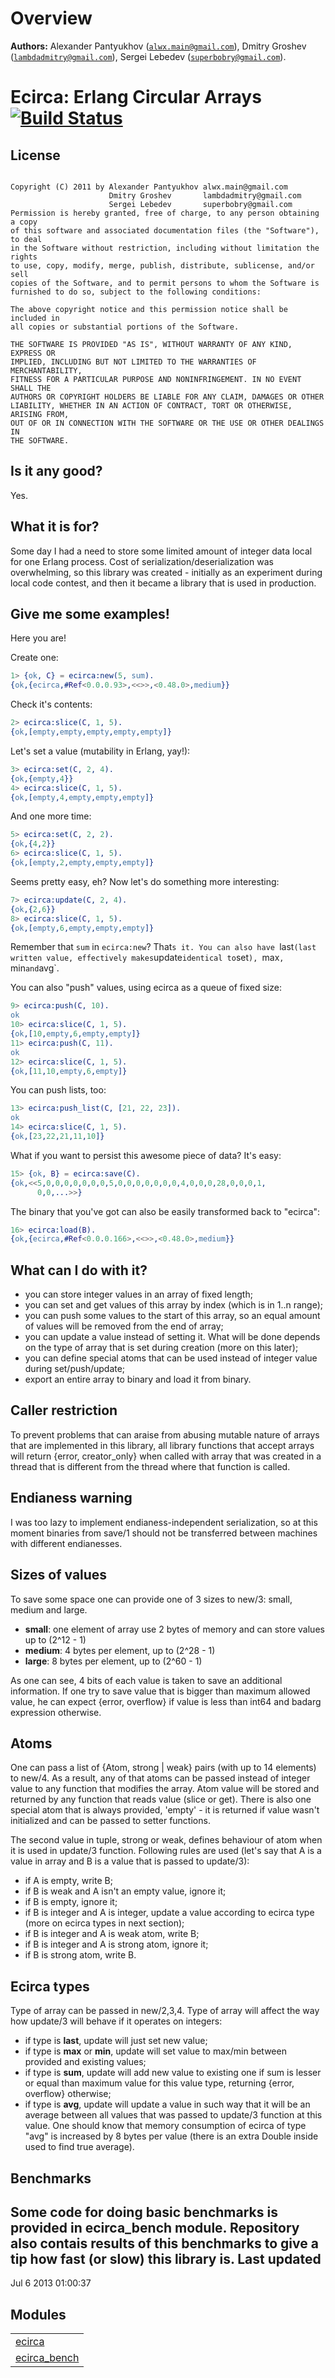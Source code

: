 

# Overview #

__Authors:__ Alexander Pantyukhov ([`alwx.main@gmail.com`](mailto:alwx.main@gmail.com)), Dmitry Groshev ([`lambdadmitry@gmail.com`](mailto:lambdadmitry@gmail.com)), Sergei Lebedev ([`superbobry@gmail.com`](mailto:superbobry@gmail.com)).


Ecirca: Erlang Circular Arrays  [![Build Status](https://secure.travis-ci.org/band115/ecirca.png)](http://travis-ci.org/band115/ecirca)
==============================
License
-------

```

Copyright (C) 2011 by Alexander Pantyukhov alwx.main@gmail.com
                      Dmitry Groshev       lambdadmitry@gmail.com
                      Sergei Lebedev       superbobry@gmail.com
Permission is hereby granted, free of charge, to any person obtaining a copy
of this software and associated documentation files (the "Software"), to deal
in the Software without restriction, including without limitation the rights
to use, copy, modify, merge, publish, distribute, sublicense, and/or sell
copies of the Software, and to permit persons to whom the Software is
furnished to do so, subject to the following conditions:

The above copyright notice and this permission notice shall be included in
all copies or substantial portions of the Software.

THE SOFTWARE IS PROVIDED "AS IS", WITHOUT WARRANTY OF ANY KIND, EXPRESS OR
IMPLIED, INCLUDING BUT NOT LIMITED TO THE WARRANTIES OF MERCHANTABILITY,
FITNESS FOR A PARTICULAR PURPOSE AND NONINFRINGEMENT. IN NO EVENT SHALL THE
AUTHORS OR COPYRIGHT HOLDERS BE LIABLE FOR ANY CLAIM, DAMAGES OR OTHER
LIABILITY, WHETHER IN AN ACTION OF CONTRACT, TORT OR OTHERWISE, ARISING FROM,
OUT OF OR IN CONNECTION WITH THE SOFTWARE OR THE USE OR OTHER DEALINGS IN
THE SOFTWARE.

```

Is it any good?
---------------

Yes.

What it is for?
---------------

Some day I had a need to store some limited amount of integer data local for
one Erlang process. Cost of serialization/deserialization was overwhelming, so
this library was created - initially as an experiment during local code contest,
and then it became a library that is used in production.

Give me some examples!
-------------------

Here you are!

Create one:

```erlang
1> {ok, C} = ecirca:new(5, sum).
{ok,{ecirca,#Ref<0.0.0.93>,<<>>,<0.48.0>,medium}}
```

Check it's contents:

```erlang
2> ecirca:slice(C, 1, 5).
{ok,[empty,empty,empty,empty,empty]}
```

Let's set a value (mutability in Erlang, yay!):

```erlang
3> ecirca:set(C, 2, 4).
{ok,{empty,4}}
4> ecirca:slice(C, 1, 5).
{ok,[empty,4,empty,empty,empty]}
```

And one more time:

```erlang
5> ecirca:set(C, 2, 2).
{ok,{4,2}}
6> ecirca:slice(C, 1, 5).
{ok,[empty,2,empty,empty,empty]}
```

Seems pretty easy, eh? Now let's do something more interesting:

```erlang
7> ecirca:update(C, 2, 4).
{ok,{2,6}}
8> ecirca:slice(C, 1, 5).
{ok,[empty,6,empty,empty,empty]}
```

Remember that `sum` in `ecirca:new`? That`s it. You can also have
`last` (last written value, effectively makes `update` identical to
`set`), `max`, `min` and `avg`.

You can also "push" values, using ecirca as a queue of fixed size:

```erlang
9> ecirca:push(C, 10).
ok
10> ecirca:slice(C, 1, 5).
{ok,[10,empty,6,empty,empty]}
11> ecirca:push(C, 11).
ok
12> ecirca:slice(C, 1, 5).
{ok,[11,10,empty,6,empty]}
```

You can push lists, too:

```erlang
13> ecirca:push_list(C, [21, 22, 23]).
ok
14> ecirca:slice(C, 1, 5).
{ok,[23,22,21,11,10]}
```

What if you want to persist this awesome piece of data? It's easy:

```erlang
15> {ok, B} = ecirca:save(C).
{ok,<<5,0,0,0,0,0,0,0,5,0,0,0,0,0,0,0,4,0,0,0,28,0,0,0,1,
      0,0,...>>}
```

The binary that you've got can also be easily transformed back to "ecirca":

```erlang
16> ecirca:load(B).
{ok,{ecirca,#Ref<0.0.0.166>,<<>>,<0.48.0>,medium}}
```

What can I do with it?
----------------------

- you can store integer values in an array of fixed length;
- you can set and get values of this array by index (which is in 1..n range);
- you can push some values to the start of this array, so an equal amount of
values will be removed from the end of array;
- you can update a value instead of setting it. What will be done depends on
the type of array that is set during creation (more on this later);
- you can define special atoms that can be used instead of integer value during
set/push/update;
- export an entire array to binary and load it from binary.

Caller restriction
------------------

To prevent problems that can araise from abusing mutable nature of arrays
that are implemented in this library, all library functions that accept arrays
will return {error, creator_only} when called with array that was created in
a thread that is different from the thread where that function is called.

Endianess warning
-----------------

I was too lazy to implement endianess-independent serialization, so at this
moment binaries from save/1 should not be transferred between machines with
different endianesses.

Sizes of values
---------------

To save some space one can provide one of 3 sizes to new/3: small, medium and
large.

- **small**: one element of array use 2 bytes of memory and can store values
up to (2^12 - 1)
- **medium**: 4 bytes per element, up to (2^28 - 1)
- **large**: 8 bytes per element, up to (2^60 - 1)

As one can see, 4 bits of each value is taken to save an additional information.
If one try to save value that is bigger than maximum allowed value, he can expect
{error, overflow} if value is less than int64 and badarg expression otherwise.

Atoms
-----

One can pass a list of {Atom, strong | weak} pairs (with up to 14 elements) to
new/4. As a result, any of that atoms can be passed instead of integer value to
any function that modifies the array. Atom value will be stored and returned
by any function that reads value (slice or get). There is also one special atom
that is always provided, 'empty' - it is returned if value wasn't initialized
and can be passed to setter functions.

The second value in tuple, strong or weak, defines behaviour of atom when it is
used in update/3 function. Following rules are used (let's say that A is a
value in array and B is a value that is passed to update/3):

- if A is empty, write B;
- if B is weak and A isn't an empty value, ignore it;
- if B is empty, ignore it;
- if B is integer and A is integer, update a value according to ecirca type
(more on ecirca types in next section);
- if B is integer and A is weak atom, write B;
- if B is integer and A is strong atom, ignore it;
- if B is strong atom, write B.

Ecirca types
------------

Type of array can be passed in new/2,3,4. Type of array will affect the way how
update/3 will behave if it operates on integers:

- if type is **last**, update will just set new value;
- if type is  **max** or **min**, update will set value to max/min between
provided and existing values;
- if type is **sum**, update will add new value to existing one if sum is lesser
or equal than maximum value for this value type, returning {error, overflow}
otherwise;
- if type is **avg**, update will update a value in such way that it will be an
average between all values that was passed to update/3 function at this value.
One should know that memory consumption of ecirca of type "avg" is increased
by 8 bytes per value (there is an extra Double inside used to find true
average).

Benchmarks
----------

Some code for doing basic benchmarks is provided in ecirca_bench module.
Repository also contais results of this benchmarks to give a tip how fast
(or slow) this library is.
Last updated
------------
Jul 6 2013 01:00:37


## Modules ##


<table width="100%" border="0" summary="list of modules">
<tr><td><a href="ecirca.md" class="module">ecirca</a></td></tr>
<tr><td><a href="ecirca_bench.md" class="module">ecirca_bench</a></td></tr></table>
